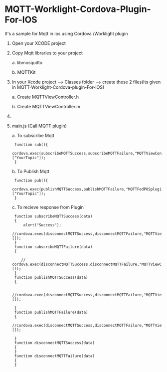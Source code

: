 # MQTT-Worklight-Cordova-Plugin-For-IOS
It's a sample for Mqtt in ios using Cordova /Worklight plugin

1. Open your XCODE project
2. Copy Mqtt libraries to your project

    a. libmosquitto

    b. MQTTKit
    
3. In your Xcode project --> Classes folder --> create these 2 files(Its given in MQTT-Worklight-Cordova-plugin-For-IOS)
   
    a. Create MQTTViewController.h

    b. Create MQTTViewController.m
    
4.  <feature name="MQTTViewController">
        <param name="ios-package" value="MQTTViewController"/>
     </feature>
    
5. main.js (Call MQTT plugin)

    a. To subscribe Mqtt

        function sub(){
            cordova.exec(subscribeMQTTSuccess,subscribeMQTTFailure,"MQTTViewController","subscribe",["YourTopic"]);
        }
        
    b. To Publish Mqtt
    
        function pub(){
            cordova.exec(publishMQTTSuccess,publishMQTTFailure,"MQTTFedPOSplugin","pubMssgAction",["YourTopic"]);
        }
        
    c. To recieve response from Plugin
    
        function subscribeMQTTSuccess(data)
        {
            alert("Success");
            //cordova.exec(disconnectMQTTSuccess,disconnectMQTTFailure,"MQTTViewController","disconnect",[]);
        }
        function subscribeMQTTFailure(data)
        {
           
           // cordova.exec(disconnectMQTTSuccess,disconnectMQTTFailure,"MQTTViewController","disconnect",[]);
        }
        function publishMQTTSuccess(data)
        {
           
        	//cordova.exec(disconnectMQTTSuccess,disconnectMQTTFailure,"MQTTViewController","disconnect",[]);
        
        }
        function publishMQTTFailure(data)
        {
        	//cordova.exec(disconnectMQTTSuccess,disconnectMQTTFailure,"MQTTViewController","disconnect",[]);
        
        }
        function disconnectMQTTSuccess(data)
        {
        }
        function disconnectMQTTFailure(data)
        {
        }
        

      


    
